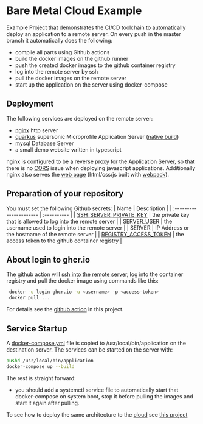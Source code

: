 # Bare Metal Cloud Example

Example Project that demonstrates the CI/CD toolchain to automatically deploy an application to a remote server.
On every push in the master branch it automatically does the following:

- compile all parts using Github actions
- build the docker images on the github runner
- push the created docker images to the github container registry
- log into the remote server by ssh
- pull the docker images on the remote server
- start up the application on the server using docker-compose


## Deployment

The following services are deployed on the remote server:

- [nginx](https://www.nginx.com/) http server
- [quarkus](http://quarkus.io/) supersonic Microprofile Application Server ([native build](https://quarkus.io/guides/building-native-image))
- [mysql](https://www.mysql.com/) Database Server
- a small demo website written in typescript

nginx is configured to be a reverse proxy for the Application Server, so that there is no [CORS](https://developer.mozilla.org/en-US/docs/Web/HTTP/CORS) issue when deploying javascript applications. Additionally nginx also serves the [web page](./www/readme.md) (html/css/js built with [webpack](https://webpack.js.org/)).

## Preparation of your repository

You must set the following Github secrets: 
| Name                    | Description     |
| :---------------------- | :---------- |
| [SSH_SERVER_PRIVATE_KEY](https://www.redhat.com/sysadmin/passwordless-ssh) | the private key that is allowed to log into the remote server  |
| SERVER_USER            | the username used to login into the remote server              |
| SERVER                 | IP Address or the hostname of the remote server                |
| [REGISTRY_ACCESS_TOKEN](https://docs.github.com/en/authentication/keeping-your-account-and-data-secure/creating-a-personal-access-token)  | the access token to the github container registry              |

## About login to ghcr.io

The github action will [ssh into the remote server](https://github.com/caberger/install-ssh-key), log into the container registry
and pull the docker image using commands like this:

~~~bash
 docker -u login ghcr.io -u <username> -p <access-token>
 docker pull ...
~~~

For details see the [github action](.github/workflows/ci-cd.yml) in this project.

## Service Startup
A [docker-compose.yml](https://docs.docker.com/compose/) file is copied to /usr/local/bin/application on the destination server. The services can be started on the server with:
~~~bash
pushd /usr/local/bin/application
docker-compose up --build
~~~

The rest is straight forward: 
- you should add a systemctl service file to automatically start that docker-compose on system boot, stop it before pulling the images and start it again after pulling.

To see how to deploy the same architecture to the [cloud](https://cloud.htl-leonding.ac.at/) see [this project](https://github.com/caberger/javafx-cdi-jpa)
